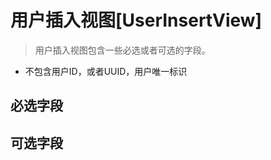 
  用户插入视图[UserInsertView]
================================================================================

> 用户插入视图包含一些必选或者可选的字段。

- 不包含用户ID，或者UUID，用户唯一标识

## 必选字段

## 可选字段
